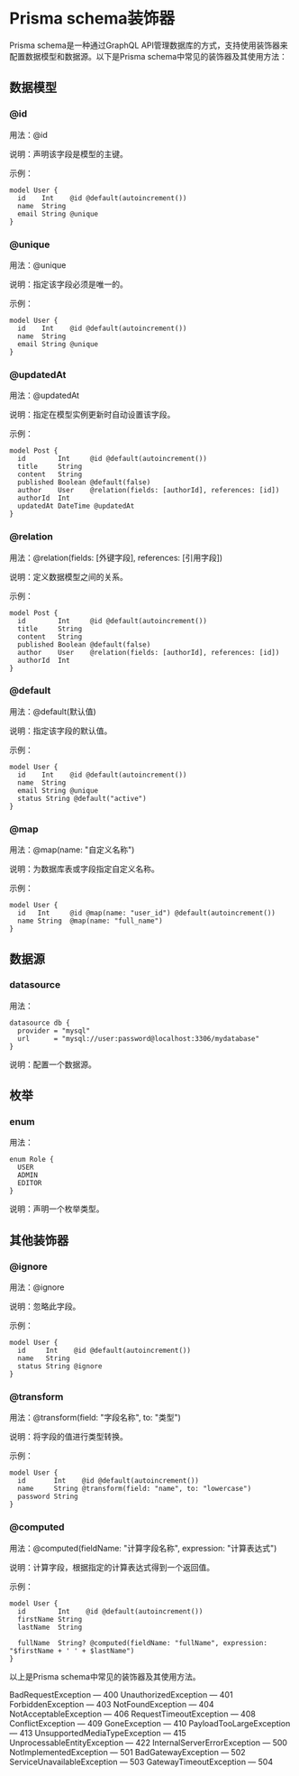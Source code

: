 # Prisma schema装饰器

Prisma schema是一种通过GraphQL API管理数据库的方式，支持使用装饰器来配置数据模型和数据源。以下是Prisma schema中常见的装饰器及其使用方法：

## 数据模型

### @id

用法：@id

说明：声明该字段是模型的主键。

示例：

```prisma
model User {
  id    Int    @id @default(autoincrement())
  name  String
  email String @unique
}
```

### @unique

用法：@unique

说明：指定该字段必须是唯一的。

示例：

```prisma
model User {
  id    Int    @id @default(autoincrement())
  name  String
  email String @unique
}
```

### @updatedAt

用法：@updatedAt

说明：指定在模型实例更新时自动设置该字段。

示例：

```prisma
model Post {
  id        Int     @id @default(autoincrement())
  title     String
  content   String
  published Boolean @default(false)
  author    User    @relation(fields: [authorId], references: [id])
  authorId  Int
  updatedAt DateTime @updatedAt
}
```

### @relation

用法：@relation(fields: [外键字段], references: [引用字段])

说明：定义数据模型之间的关系。

示例：

```prisma
model Post {
  id        Int     @id @default(autoincrement())
  title     String
  content   String
  published Boolean @default(false)
  author    User    @relation(fields: [authorId], references: [id])
  authorId  Int
}
```

### @default

用法：@default(默认值)

说明：指定该字段的默认值。

示例：

```prisma
model User {
  id    Int    @id @default(autoincrement())
  name  String
  email String @unique
  status String @default("active")
}
```

### @map

用法：@map(name: "自定义名称")

说明：为数据库表或字段指定自定义名称。

示例：

```prisma
model User {
  id   Int     @id @map(name: "user_id") @default(autoincrement())
  name String  @map(name: "full_name")
}
```

## 数据源

### datasource

用法：

```prisma
datasource db {
  provider = "mysql"
  url      = "mysql://user:password@localhost:3306/mydatabase"
}
```

说明：配置一个数据源。

## 枚举

### enum

用法：

```prisma
enum Role {
  USER
  ADMIN
  EDITOR
}
```

说明：声明一个枚举类型。

## 其他装饰器

### @ignore

用法：@ignore

说明：忽略此字段。

示例：

```prisma
model User {
  id     Int    @id @default(autoincrement())
  name   String
  status String @ignore
}
```

### @transform

用法：@transform(field: "字段名称", to: "类型")

说明：将字段的值进行类型转换。

示例：

```prisma
model User {
  id       Int    @id @default(autoincrement())
  name     String @transform(field: "name", to: "lowercase")
  password String
}
```

### @computed

用法：@computed(fieldName: "计算字段名称", expression: "计算表达式")

说明：计算字段，根据指定的计算表达式得到一个返回值。

示例：

```prisma
model User {
  id        Int    @id @default(autoincrement())
  firstName String
  lastName  String

  fullName  String? @computed(fieldName: "fullName", expression: "$firstName + ' ' + $lastName")
}
```

以上是Prisma schema中常见的装饰器及其使用方法。


BadRequestException — 400
UnauthorizedException — 401
ForbiddenException — 403
NotFoundException — 404
NotAcceptableException — 406
RequestTimeoutException — 408
ConflictException — 409
GoneException — 410
PayloadTooLargeException — 413
UnsupportedMediaTypeException — 415
UnprocessableEntityException — 422
InternalServerErrorException — 500
NotImplementedException — 501
BadGatewayException — 502
ServiceUnavailableException — 503
GatewayTimeoutException — 504
